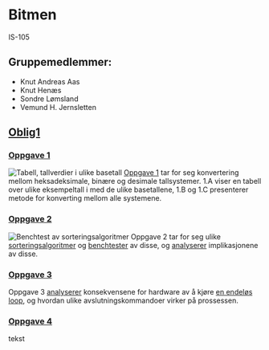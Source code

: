 # Bitmen #
IS-105

## Gruppemedlemmer: ##
* Knut Andreas Aas 
* Knut Henæs 
* Sondre Lømsland
* Vemund H. Jernsletten

## [Oblig1](https://github.com/knuthenaes/Bitmen/tree/master/Oblig1) ##
### [Oppgave 1](https://github.com/knuthenaes/Bitmen/tree/master/Oblig1/Oppgave%201) ###
![Tabell, tallverdier i ulike basetall](https://user-images.githubusercontent.com/35767860/36200207-34ecf8c8-117c-11e8-9982-b761af3359cb.jpg)
[Oppgave 1](https://github.com/knuthenaes/Bitmen/blob/master/Oblig1/Oppgave%201/Besvarelse) tar for seg konvertering mellom heksadeksimale, binære og desimale tallsystemer. 1.A viser en tabell over ulike eksempeltall i med de ulike basetallene, 1.B og 1.C presenterer metode for konverting mellom alle systemene.

### [Oppgave 2](https://github.com/knuthenaes/Bitmen/tree/master/Oblig1/Oppgave%202) ###
![Benchtest av sorteringsalgoritmer](https://user-images.githubusercontent.com/35766206/36199508-112bb656-117a-11e8-93c9-d773ee1f5f4f.jpg)
Oppgave 2 tar for seg ulike [sorteringsalgoritmer](https://github.com/knuthenaes/Bitmen/blob/master/Oblig1/Oppgave%202/sorting.go) og [benchtester](https://github.com/knuthenaes/Bitmen/blob/master/Oblig1/Oppgave%202/sorting_test.go) av disse, og [analyserer](https://github.com/knuthenaes/Bitmen/blob/master/Oblig1/Oppgave%202/Oppgave%202%20a-c) implikasjonene av disse.

### [Oppgave 3](https://github.com/knuthenaes/Bitmen/tree/master/Oblig1/Oppgave%203) ###
Oppgave 3 [analyserer](link.com) konsekvensene for hardware av å kjøre [en endeløs loop](https://github.com/knuthenaes/Bitmen/blob/master/Oblig1/Oppgave%203/loop.go), og hvordan ulike avslutningskommandoer virker på prossessen.

### [Oppgave 4](https://github.com/knuthenaes/Bitmen/tree/master/Oblig1/Oppgave%204) ###
tekst
